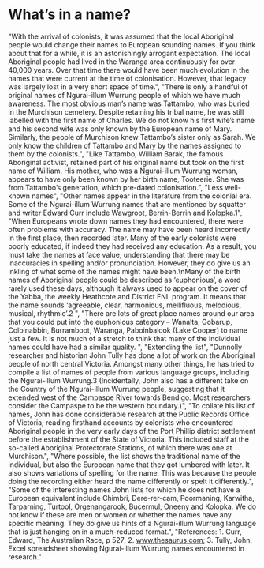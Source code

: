 # What’s in a name?

"With the arrival of colonists, it was assumed that the local Aboriginal people would change their names to European sounding names.  If you think about that for a while, it is an astonishingly arrogant expectation.  The local Aboriginal people had lived in the Waranga area continuously for over 40,000 years.  Over that time there would have been much evolution in the names that were current at the time of colonisation.  However, that legacy was largely lost in a very short space of time.",
"There is only a handful of original names of Ngurai-illum Wurrung people of which we have much awareness.  The most obvious man’s name was Tattambo, who was buried in the Murchison cemetery.  Despite retaining his tribal name, he was still labelled with the first name of Charles.  We do not know his first wife’s name and his second wife was only known by the European name of Mary.  Similarly, the people of Murchison knew Tattambo’s sister only as Sarah.  We only know the children of Tattambo and Mary by the names assigned to them by the colonists.",
"Like Tattambo, William Barak, the famous Aboriginal activist, retained part of his original name but took on the first name of William.  His mother, who was a Ngurai-illum Wurrung woman, appears to have only been known by her birth name, Tooteerie.  She was from Tattambo’s generation, which pre-dated colonisation.",
"Less well-known names",
"Other names appear in the literature from the colonial era.  Some of the Ngurai-illum Wurrung names that are mentioned by squatter and writer Edward Curr include Wawgroot, Berrin-Berrin and Kolopka.1",
"When Europeans wrote down names they had encountered, there were often problems with accuracy.  The name may have been heard incorrectly in the first place, then recorded later.  Many of the early colonists were poorly educated, if indeed they had received any education.  As a result, you must take the names at face value, understanding that there may be inaccuracies in spelling and/or pronunciation.  However, they do give us an inkling of what some of the names might have been.\nMany of the birth names of Aboriginal people could be described as ‘euphonious’, a word rarely used these days, although it always used to appear on the cover of the Yabba, the weekly Heathcote and District FNL program.  It means that the name sounds ‘agreeable, clear, harmonious, mellifluous, melodious, musical, rhythmic’.2  ",
"There are lots of great place names around our area that you could put into the euphonious category – Wanalta, Gobarup, Colbinabbin, Burramboot, Waranga, Paboinbalook (Lake Cooper) to name just a few.  It is not much of a stretch to think that many of the individual names could have had a similar quality. ",
"Extending the list",
"Dunnolly researcher and historian John Tully has done a lot of work on the Aboriginal people of north central Victoria.  Amongst many other things, he has tried to compile a list of names of people from various language groups, including the Ngurai-illum Wurrung.3  (Incidentally, John also has a different take on the Country of the Ngurai-illum Wurrung people, suggesting that it extended west of the Campaspe River towards Bendigo.  Most researchers consider the Campaspe to be the western boundary.)",
"To collate his list of names, John has done considerable research at the Public Records Office of Victoria, reading firsthand accounts by colonists who encountered Aboriginal people in the very early days of the Port Phillip district settlement before the establishment of the State of Victoria.  This included staff at the so-called Aboriginal Protectorate Stations, of which there was one at Murchison.",
"Where possible, the list shows the traditional name of the individual, but also the European name that they got lumbered with later.  It also shows variations of spelling for the name.  This was because the people doing the recording either heard the name differently or spelt it differently.",
"Some of the interesting names John lists for which he does not have a European equivalent include Chimbri, Dere-rer-cam, Poormaning, Karwitha, Tarparning, Turtool, Orgenangarook, Bucermul, Oneeny and Kolopka.  We do not know if these are men or women or whether the names have any specific meaning.  They do give us hints of a Ngurai-illum Wurrung language that is just hanging on in a much-reduced format.",
"References:  1.  Curr, Edward, The Australian Race, p 527; 2.  www.thesaurus.com; 3. Tully, John, Excel spreadsheet showing Ngurai-illum Wurrung names encountered in research."
